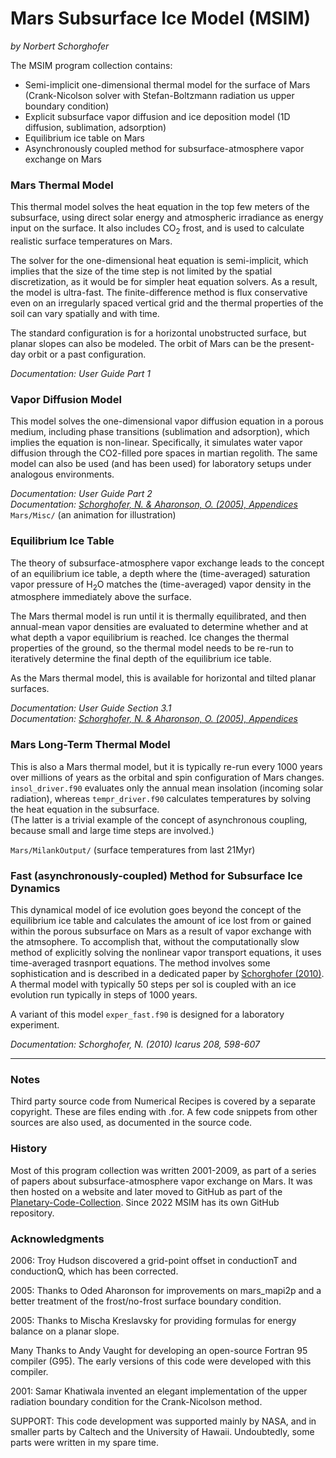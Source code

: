 Mars Subsurface Ice Model (MSIM)
================================

*by Norbert Schorghofer*


The MSIM program collection contains:

* Semi-implicit one-dimensional thermal model for the surface of Mars (Crank-Nicolson solver with Stefan-Boltzmann radiation us upper boundary condition)  
* Explicit subsurface vapor diffusion and ice deposition model (1D diffusion, sublimation, adsorption)  
* Equilibrium ice table on Mars
* Asynchronously coupled method for subsurface-atmosphere vapor exchange on Mars



### Mars Thermal Model

This thermal model solves the heat equation in the top few meters of the subsurface, using direct solar energy and atmospheric irradiance as energy input on the surface.  It also includes CO<sub>2</sub> frost, and is used to calculate realistic surface temperatures on Mars.  

The solver for the one-dimensional heat equation is semi-implicit, which implies that the size of the time step is not limited by the spatial discretization, as it would be for simpler heat equation solvers.  As a result, the model is ultra-fast.
The finite-difference method is flux conservative even on an irregularly spaced vertical grid and the thermal properties of the soil can vary spatially and with time.  

The standard configuration is for a horizontal unobstructed surface, but planar slopes can also be modeled.
The orbit of Mars can be the present-day orbit or a past configuration.  

*Documentation: User Guide Part 1*  


### Vapor Diffusion Model

This model solves the one-dimensional vapor diffusion equation in a porous medium,
including phase transitions (sublimation and adsorption), which implies the equation is non-linear.
Specifically, it simulates water vapor diffusion through the CO2-filled pore spaces in martian regolith.
The same model can also be used (and has been used) for laboratory setups under analogous environments.  

*Documentation: User Guide Part 2  
Documentation: [Schorghofer, N. & Aharonson, O. (2005), Appendices](https://doi.org/10.1029/2004JE002350)*  
`Mars/Misc/`  (an animation for illustration)  


### Equilibrium Ice Table

The theory of subsurface-atmosphere vapor exchange leads to the concept of an equilibrium ice table, a depth where the (time-averaged) saturation vapor pressure of H<sub>2</sub>O matches the (time-averaged) vapor density in the atmosphere immediately above the surface.  

The Mars thermal model is run until it is thermally equilibrated, and then annual-mean vapor densities are evaluated to determine whether and at what depth a vapor equilibrium is reached. Ice changes the thermal properties of the ground, so the thermal model needs to be re-run to iteratively determine the final depth of the equilibrium ice table.  

As the Mars thermal model, this is available for horizontal and tilted planar surfaces.  

*Documentation: User Guide Section 3.1  
Documentation: [Schorghofer, N. & Aharonson, O. (2005), Appendices](https://doi.org/10.1029/2004JE002350)*  


### Mars Long-Term Thermal Model

This is also a Mars thermal model, but it is typically re-run every 1000 years over millions of years as the orbital and spin configuration of Mars changes.
`insol_driver.f90` evaluates only the annual mean insolation (incoming solar radiation), whereas
`tempr_driver.f90` calculates temperatures by solving the heat equation in the subsurface.  
(The latter is a trivial example of the concept of asynchronous coupling, because small and large time steps are involved.)  

`Mars/MilankOutput/`  (surface temperatures from last 21Myr)  


### Fast (asynchronously-coupled) Method for Subsurface Ice Dynamics

This dynamical model of ice evolution goes beyond the concept of the equilibrium ice table and calculates the amount of ice lost from or gained within the porous subsurface on Mars as a result of vapor exchange with the atmsophere. To accomplish that, without the computationally slow method of explicitly solving the nonlinear vapor transport equations, it uses time-averaged trasnport equations. The method involves some sophistication and is described in a dedicated paper by [Schorghofer (2010)](http://dx.doi.org/10.1016/j.icarus.2010.03.022).  A thermal model with typically 50 steps per sol is coupled with an ice evolution run typically in steps of 1000 years.  

A variant of this model `exper_fast.f90` is designed for a laboratory experiment.  

*Documentation: Schorghofer, N. (2010) Icarus 208, 598-607*  


---

### Notes

Third party source code from Numerical Recipes is covered by a separate copyright. These are files ending with .for.  A few code snippets from other sources are also used, as documented in the source code.


### History

Most of this program collection was written 2001-2009, as part of a series of papers about subsurface-atmosphere vapor exchange on Mars. It was then hosted on a website and later moved to GitHub as part of the [Planetary-Code-Collection](https://github.com/nschorgh/Planetary-Code-Collection). Since 2022 MSIM has its own GitHub repository.


### Acknowledgments

2006: Troy Hudson discovered a grid-point offset in conductionT and conductionQ, which has been corrected.

2005: Thanks to Oded Aharonson for improvements on mars_mapi2p and a better treatment of the frost/no-frost surface boundary condition.

2005: Thanks to Mischa Kreslavsky for providing formulas for energy balance on a planar slope.

Many Thanks to Andy Vaught for developing an open-source Fortran 95 compiler (G95).  The early versions of this code were developed with this compiler.

2001: Samar Khatiwala invented an elegant implementation of the upper radiation boundary condition for the Crank-Nicolson method.

SUPPORT: This code development was supported mainly by NASA, and in smaller parts by Caltech and the University of Hawaii. Undoubtedly, some parts were written in my spare time.

